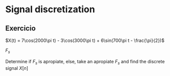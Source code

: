 # Signal discretization

## Exercicio

$X(t) = 7\cos(2000\pi t) - 3\cos(3000\pi t) + 6\sin(700\pi t - \frac{\pi}{2})$

$F_s$

Determine if $F_s$ is apropiate, else, take an apropiate $F_s$ and find the discrete signal $X[n]$

